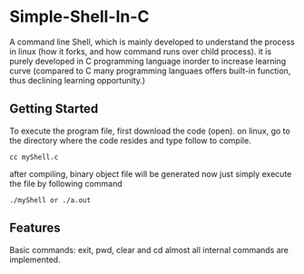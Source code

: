 # Simple-Shell-In-C
 
A command line Shell, which is mainly developed to understand the process in linux (how it forks, and how command runs over child process). it is purely developed in C programming language inorder to increase learning curve (compared to C many programming languaes offers built-in function, thus declining learning opportunity.)
    
## Getting Started
  To execute the program file, first download the code (open).
  on linux, go to the directory where the code resides and type follow to compile.
  ```
  cc myShell.c
  ```
  after compiling, binary object file will be generated
  now just simply execute the file by following command
  ```
  ./myShell or ./a.out
  ```
  
## Features
Basic commands: exit, pwd, clear and cd
almost all internal commands are implemented.

